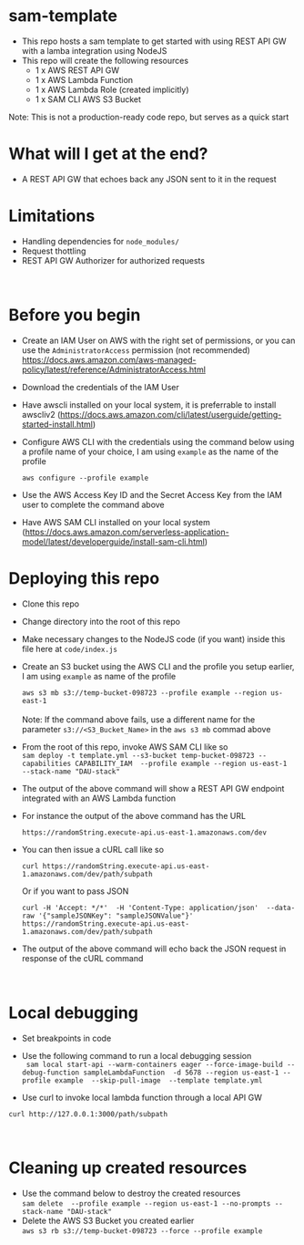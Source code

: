 # sam-template
- This repo hosts a sam template to get started with using REST API GW with a lamba integration using NodeJS
- This repo will create the following resources
    - 1 x AWS REST API GW
    - 1 x AWS Lambda Function
    - 1 x AWS Lambda Role (created implicitly)
    - 1 x SAM CLI AWS S3 Bucket

Note: This is not a production-ready code repo, but serves as a quick start <br />
# What will I get at the end?
- A REST API GW that echoes back any JSON sent to it in the request <br />

# Limitations
- Handling dependencies for ```node_modules/```
- Request thottling
- REST API GW Authorizer for authorized requests
<br />

# Before you begin
- Create an IAM User on AWS with the right set of permissions, or you can use the ```AdministratorAccess``` permission (not recommended) https://docs.aws.amazon.com/aws-managed-policy/latest/reference/AdministratorAccess.html
- Download the credentials of the IAM User
- Have awscli installed on your local system, it is preferrable to install awscliv2 (https://docs.aws.amazon.com/cli/latest/userguide/getting-started-install.html)
- Configure AWS CLI with the credentials using the command below using a profile name of your choice, I am using ```example``` as the name of the profile

    ```aws configure --profile example```
- Use the AWS Access Key ID and the Secret Access Key from the IAM user to complete the command above
- Have AWS SAM CLI installed on your local system (https://docs.aws.amazon.com/serverless-application-model/latest/developerguide/install-sam-cli.html)<br />


# Deploying this repo
- Clone this repo
- Change directory into the root of this repo
- Make necessary changes to the NodeJS code (if you want) inside this file here at ```code/index.js```
- Create an S3 bucket using the AWS CLI and the profile you setup earlier, I am using ```example``` as name of the profile

    ```aws s3 mb s3://temp-bucket-098723 --profile example --region us-east-1 ```<br /><br />
    Note: If the command above fails, use a different name for the parameter ```s3://<S3_Bucket_Name>``` in the ```aws s3 mb``` commad above

- From the root of this repo, invoke AWS SAM CLI like so <br />
```sam deploy -t template.yml --s3-bucket temp-bucket-098723 --capabilities CAPABILITY_IAM  --profile example --region us-east-1  --stack-name "DAU-stack"```

- The output of the above command will show a REST API GW endpoint integrated with an AWS Lambda function
- For instance the output of the above command has the URL

    ```https://randomString.execute-api.us-east-1.amazonaws.com/dev```
- You can then issue a cURL call like so

    ```curl https://randomString.execute-api.us-east-1.amazonaws.com/dev/path/subpath```

    Or if you want to pass JSON

    ```curl -H 'Accept: */*'  -H 'Content-Type: application/json'  --data-raw '{"sampleJSONKey": "sampleJSONValue"}' https://randomString.execute-api.us-east-1.amazonaws.com/dev/path/subpath```

- The output of the above command will echo back the JSON request in response of the cURL command
<br />

# Local debugging
- Set breakpoints in code
- Use the following command to run a local debugging session<br />
   ``` sam local start-api --warm-containers eager --force-image-build --debug-function sampleLambdaFunction  -d 5678 --region us-east-1 --profile example  --skip-pull-image  --template template.yml``` <br /> 

- Use curl to invoke local lambda function through a local API GW<br />
```
curl http://127.0.0.1:3000/path/subpath
```
<br />

# Cleaning up created resources
- Use the command below to destroy the created resources<br />
    ```sam delete  --profile example --region us-east-1 --no-prompts --stack-name "DAU-stack"```<br />
- Delete the AWS S3 Bucket you created earlier <br />
```aws s3 rb s3://temp-bucket-098723 --force --profile example```